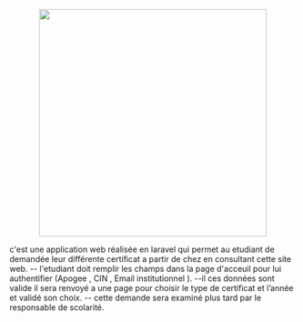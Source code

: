 <p align="center"><a href="https://laravel.com" target="_blank"><img src="https://raw.githubusercontent.com/laravel/art/master/logo-lockup/5%20SVG/2%20CMYK/1%20Full%20Color/laravel-logolockup-cmyk-red.svg" width="400"></a></p>

c'est une application web réalisée en laravel qui permet au etudiant de demandée leur différente certificat a partir de chez en consultant cette site web.
  -- l'etudiant doit remplir les champs dans la page d'acceuil pour lui authentifier (Apogee , CIN , Email institutionnel ).
  --il ces données sont valide il sera renvoyé a une page pour choisir le type de certificat et l’année et validé son choix.
  -- cette demande sera examiné plus tard par le responsable de scolarité.

